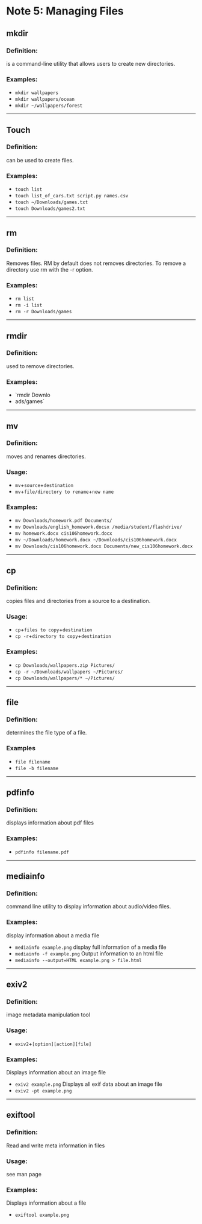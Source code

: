 # Note 5: Managing Files

## mkdir
### Definition:
is a command-line utility that allows users to create new directories. 
### Examples:
* `mkdir wallpapers`
* `mkdir wallpapers/ocean`
* `mkdir ~/wallpapers/forest`

<hr>

## Touch
### Definition:
can be used to create files. 
### Examples:
* `touch list`
* `touch list_of_cars.txt script.py names.csv`
* `touch ~/Downloads/games.txt`
* `touch Downloads/games2.txt`

<hr>

## rm
### Definition:
Removes files. RM by default does not removes directories. To remove a directory use rm with the -r option. 
### Examples:
* `rm list`
* `rm -i list`
* `rm -r Downloads/games`

<hr>

## rmdir
### Definition:
used to remove directories. 
### Examples: 
* `rmdir Downlo
* ads/games`

<hr>

## mv
### Definition:
moves and renames directories.
### Usage: 
* `mv`+`source`+`destination`
* `mv`+`file/directory to rename`+`new name`
### Examples:
* `mv Downloads/homework.pdf Documents/`
* `mv Downloads/english_homework.docsx /media/student/flashdrive/`
* `mv homework.docx cis106homework.docx`
* `mv ~/Downloads/homework.docx ~/Downloads/cis106homework.docx`
* `mv Downloads/cis106homework.docx Documents/new_cis106homework.docx`

<hr>

## cp
### Definition:
copies files and directories from a source to a destination. 
### Usage:
* `cp`+`files to copy`+`destination`
* `cp -r`+`directory to copy`+`destination`
### Examples:
* `cp Downloads/wallpapers.zip Pictures/`
* `cp -r ~/Downloads/wallpapers ~/Pictures/`
* `cp Downloads/wallpapers/* ~/Pictures/`

<hr>

## file
### Definition:
determines the file type of a file.
### Examples
* `file filename`
* `file -b filename`

<hr>

## pdfinfo
### Definition:
displays information about pdf files
### Examples:
* `pdfinfo filename.pdf`

<hr>

## mediainfo
### Definition:
command line utility to display information about audio/video files.
### Examples:
display information about a media file
* `mediainfo example.png`
display full information of a media file
* `mediainfo -f example.png`
Output information to an html file
* `mediainfo --output=HTML example.png > file.html`

<hr>

## exiv2
### Definition:
image metadata manipulation tool
### Usage:
* `exiv2`+`[option][action][file]`
### Examples:
Displays information about an image file
* `exiv2 example.png`
Displays all exif data about an image file
* `exiv2 -pt example.png`

<hr>

## exiftool
### Definition:
Read and write meta information in files
### Usage:
see man page
### Examples:
Displays information about a file
* `exiftool example.png`